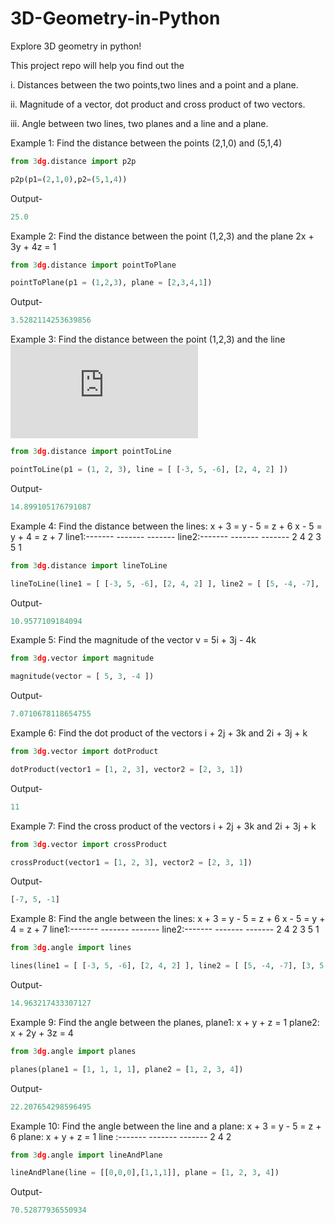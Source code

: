 # 3D-Geometry-in-Python
Explore 3D geometry in python!

This project repo will help you find out the  

i. Distances between the two points,two lines and a point and a plane.  

ii. Magnitude of a vector, dot product and cross product of two vectors.  

iii. Angle between two lines, two planes and a line and a plane.  

Example 1: Find the distance between the points (2,1,0) and (5,1,4)

```python
from 3dg.distance import p2p

p2p(p1=(2,1,0),p2=(5,1,4))

```

Output-

```python
25.0
```

Example 2: Find the distance between the point (1,2,3) and the plane 2x + 3y + 4z = 1

```python
from 3dg.distance import pointToPlane

pointToPlane(p1 = (1,2,3), plane = [2,3,4,1])

```

Output-

```python
3.5282114253639856
```

Example 3: Find the distance between the point (1,2,3) and the line  ![equation](http://latex.codecogs.com/gif.latex?Concentration%3Dfrac%7BTotalTemplate%7D%7BTotalVolume%7D)

```python
from 3dg.distance import pointToLine

pointToLine(p1 = (1, 2, 3), line = [ [-3, 5, -6], [2, 4, 2] ])

```

Output-

```python
14.899105176791087
```

Example 4: Find the distance between the lines:         x + 3 = y - 5 = z + 6          x - 5 = y + 4 = z + 7
						 line1:------- ------- -------  line2:------- ------- -------
							  2       4       2		 3       5       1


```python
from 3dg.distance import lineToLine

lineToLine(line1 = [ [-3, 5, -6], [2, 4, 2] ], line2 = [ [5, -4, -7], [3, 5, 1] ])

```

Output-

```python
10.9577109184094
```

Example 5: Find the magnitude of the vector v = 5i + 3j - 4k

```python
from 3dg.vector import magnitude

magnitude(vector = [ 5, 3, -4 ])
```

Output-

```python
7.0710678118654755
```

Example 6: Find the dot product of the vectors i + 2j + 3k and 2i + 3j + k

```python
from 3dg.vector import dotProduct

dotProduct(vector1 = [1, 2, 3], vector2 = [2, 3, 1])
```

Output-

```python
11
```

Example 7: Find the cross product of the vectors i + 2j + 3k and 2i + 3j + k

```python
from 3dg.vector import crossProduct

crossProduct(vector1 = [1, 2, 3], vector2 = [2, 3, 1])
```

Output-

```python
[-7, 5, -1]
```

Example 8: Find the angle between the lines:            x + 3 = y - 5 = z + 6          x - 5 = y + 4 = z + 7
						 line1:------- ------- -------  line2:------- ------- -------
							  2       4       2		 3       5       1

```python
from 3dg.angle import lines

lines(line1 = [ [-3, 5, -6], [2, 4, 2] ], line2 = [ [5, -4, -7], [3, 5, 1] ])
```

Output-

```python
14.963217433307127
```

Example 9: Find the angle between the planes, plane1: x + y + z = 1 plane2: x + 2y + 3z = 4

```python
from 3dg.angle import planes

planes(plane1 = [1, 1, 1, 1], plane2 = [1, 2, 3, 4])
```

Output-

```python
22.207654298596495
```

Example 10: Find the angle between the line and a plane:            x + 3 = y - 5 = z + 6    plane: x + y + z = 1
							     line :------- ------- -------
								      2       4       2

```python
from 3dg.angle import lineAndPlane

lineAndPlane(line = [[0,0,0],[1,1,1]], plane = [1, 2, 3, 4])
```

Output-

```python
70.52877936550934
```



        
        
